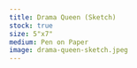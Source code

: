 ```yaml
---
title: Drama Queen (Sketch)
stock: true
size: 5"x7"
medium: Pen on Paper
image: drama-queen-sketch.jpeg
---
```

